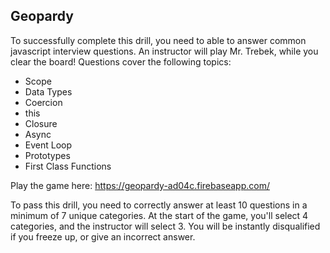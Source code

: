## Geopardy

To successfully complete this drill, you need to able to answer common javascript interview questions. An instructor will play Mr. Trebek, while you clear the board! Questions cover the following topics:

* Scope
* Data Types
* Coercion
* this
* Closure
* Async
* Event Loop
* Prototypes
* First Class Functions

Play the game here: https://geopardy-ad04c.firebaseapp.com/

To pass this drill, you need to correctly answer at least 10 questions in a minimum of 7 unique categories. At the start of the game, you'll select 4 categories, and the instructor will select 3. You will be instantly disqualified if you freeze up, or give an incorrect answer.
